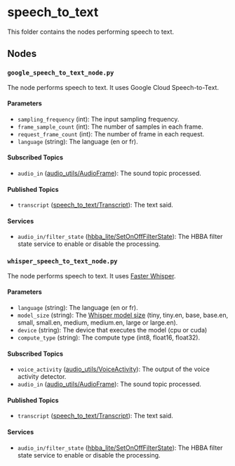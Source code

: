 # speech_to_text
This folder contains the nodes performing speech to text.

## Nodes
### `google_speech_to_text_node.py`
The node performs speech to text. It uses Google Cloud Speech-to-Text.

#### Parameters
 - `sampling_frequency` (int): The input sampling frequency.
 - `frame_sample_count` (int): The number of samples in each frame.
 - `request_frame_count` (int): The number of frame in each request.
 - `language` (string): The language (en or fr).

#### Subscribed Topics
 - `audio_in` ([audio_utils/AudioFrame](https://github.com/introlab/audio_utils/blob/main/msg/AudioFrame.msg)): The sound topic processed.

#### Published Topics
 - `transcript` ([speech_to_text/Transcript](msg/Transcript.msg)): The text said.

#### Services
 - `audio_in/filter_state` ([hbba_lite/SetOnOffFilterState](../../hbba_lite/srv/SetOnOffFilterState.srv)): The HBBA filter state service to enable or disable the processing.

### `whisper_speech_to_text_node.py`
The node performs speech to text. It uses [Faster Whisper](https://github.com/guillaumekln/faster-whisper).

#### Parameters
 - `language` (string): The language (en or fr).
 - `model_size` (string): The [Whisper model size](https://github.com/openai/whisper#available-models-and-languages)
 (tiny, tiny.en, base, base.en, small, small.en, medium, medium.en, large or large.en).
 - `device` (string): The device that executes the model (cpu or cuda)
 - `compute_type` (string): The compute type (int8, float16, float32).

#### Subscribed Topics
 - `voice_activity` ([audio_utils/VoiceActivity](https://github.com/introlab/audio_utils/blob/main/msg/VoiceActivity.msg)): The output of the voice activity detector.
 - `audio_in` ([audio_utils/AudioFrame](https://github.com/introlab/audio_utils/blob/main/msg/AudioFrame.msg)): The sound topic processed.

#### Published Topics
 - `transcript` ([speech_to_text/Transcript](msg/Transcript.msg)): The text said.

#### Services
 - `audio_in/filter_state` ([hbba_lite/SetOnOffFilterState](../../hbba_lite/srv/SetOnOffFilterState.srv)): The HBBA filter state service to enable or disable the processing.
